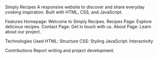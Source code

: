 Simply Recipes
A responsive website to discover and share everyday cooking inspiration. Built with HTML, CSS, and JavaScript.

Features
Homepage: Welcome to Simply Recipes.
Recipes Page: Explore delicious recipes.
Contact Page: Get in touch with us.
About Page: Learn about our project.

Technologies Used
HTML: Structure
CSS: Styling
JavaScript: Interactivity

Contributions
Report writing and project development.

